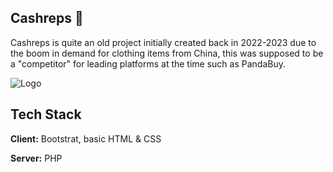## Cashreps 💸
Cashreps is quite an old project initially created back in 2022-2023 due to the boom in demand for clothing items from China, this was supposed to be a "competitor" for leading platforms at the time such as PandaBuy.

![Logo](https://pew.su/i/cashreps.png)


## Tech Stack

**Client:** Bootstrat, basic HTML & CSS

**Server:** PHP

